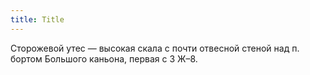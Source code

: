 ```yaml
---
title: Title
---
```


Сторожевой утес — высокая скала с почти отвесной стеной над п. бортом Большого
каньона, первая с З Ж–8.
